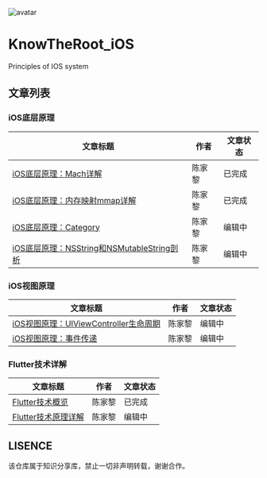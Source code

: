 ![avatar](https://github.com/knowtheroot/KnowTheRoot_iOS/blob/master/Resources/Imgs/Main_Banner.png)
# KnowTheRoot_iOS
Principles of IOS system

## 文章列表

### iOS底层原理  
| 文章标题 | 作者 | 文章状态 |
| ------ | ------ | ------ |
| [iOS底层原理：Mach详解](https://github.com/knowtheroot/KnowTheRoot_iOS/blob/master/%E5%BA%95%E5%B1%82%E7%B3%BB%E7%BB%9F/Mach%E8%AF%A6%E8%A7%A3.md)| 陈家黎 | 已完成 |
| [iOS底层原理：内存映射mmap详解](https://github.com/knowtheroot/KnowTheRoot_iOS/blob/master/%E5%BA%95%E5%B1%82%E7%B3%BB%E7%BB%9F/%E5%86%85%E5%AD%98%E6%98%A0%E5%B0%84mmap%E8%AF%A6%E8%A7%A3.md) | 陈家黎 | 已完成 |
| [iOS底层原理：Category](https://github.com/knowtheroot/KnowTheRoot_iOS/blob/master/iOS%E5%BA%95%E5%B1%82%E5%8E%9F%E7%90%86/iOS%E5%BA%95%E5%B1%82%E5%8E%9F%E7%90%86%EF%BC%9ACategory.md) | 陈家黎 | 编辑中 |
| [iOS底层原理：NSString和NSMutableString剖析](https://github.com/knowtheroot/KnowTheRoot_iOS/blob/master/iOS%E5%BA%95%E5%B1%82%E5%8E%9F%E7%90%86/iOS%E5%BA%95%E5%B1%82%E5%8E%9F%E7%90%86%EF%BC%9ACategory.md) | 陈家黎 | 编辑中 |

### iOS视图原理  
| 文章标题 | 作者 | 文章状态 |
| ------ | ------ | ------ |
| [iOS视图原理：UIViewController生命周期](https://github.com/knowtheroot/KnowTheRoot_iOS/blob/master/iOS%E8%A7%86%E5%9B%BE%E5%8E%9F%E7%90%86/iOS%E8%A7%86%E5%9B%BE%E5%8E%9F%E7%90%86%EF%BC%9AUIViewController%E7%94%9F%E5%91%BD%E5%91%A8%E6%9C%9F.md)| 陈家黎 | 编辑中 |
| [iOS视图原理：事件传递](https://github.com/knowtheroot/KnowTheRoot_iOS/blob/master/iOS%E8%A7%86%E5%9B%BE%E5%8E%9F%E7%90%86/iOS%E8%A7%86%E5%9B%BE%E5%8E%9F%E7%90%86%EF%BC%9A%E4%BA%8B%E4%BB%B6%E4%BC%A0%E9%80%92.md) | 陈家黎 | 编辑中 |

### Flutter技术详解
| 文章标题 | 作者 | 文章状态 |
| ------ | ------ | ------ |
| [Flutter技术概览](https://github.com/knowtheroot/KnowTheRoot_iOS/blob/master/%E8%B7%A8%E5%B9%B3%E5%8F%B0%E5%8E%9F%E7%90%86%E8%AF%A6%E8%A7%A3/Flutter%E6%8A%80%E6%9C%AF%E6%A6%82%E8%A7%88.md)| 陈家黎 | 已完成 |
| [Flutter技术原理详解](https://github.com/knowtheroot/KnowTheRoot_iOS/blob/master/%E8%B7%A8%E5%B9%B3%E5%8F%B0%E5%8E%9F%E7%90%86%E8%AF%A6%E8%A7%A3/Flutter%E6%8A%80%E6%9C%AF%E5%8E%9F%E7%90%86%E8%AF%A6%E8%A7%A3.md) | 陈家黎 | 编辑中 |

## LISENCE
该仓库属于知识分享库，禁止一切非声明转载，谢谢合作。
